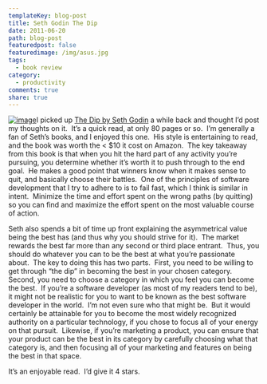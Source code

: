 ```yaml
---
templateKey: blog-post
title: Seth Godin The Dip
date: 2011-06-20
path: blog-post
featuredpost: false
featuredimage: /img/asus.jpg
tags:
  - book review
category:
  - productivity
comments: true
share: true
---
```


[![image](/img/image_3_book.png "image")](http://t.co/T6Cw3Zz)I picked up [The Dip by Seth Godin](http://t.co/T6Cw3Zz) a while back and thought I’d post my thoughts on it.  It’s a quick read, at only 80 pages or so.  I’m generally a fan of Seth’s books, and I enjoyed this one.  His style is entertaining to read, and the book was worth the < $10 it cost on Amazon.  The key takeaway from this book is that when you hit the hard part of any activity you’re pursuing, you determine whether it’s worth it to push through to the end goal.  He makes a good point that winners know when it makes sense to quit, and basically choose their battles.  One of the principles of software development that I try to adhere to is to fail fast, which I think is similar in intent.  Minimize the time and effort spent on the wrong paths (by quitting) so you can find and maximize the effort spent on the most valuable course of action.

Seth also spends a bit of time up front explaining the asymmetrical value being the best has (and thus why you should strive for it).  The market rewards the best far more than any second or third place entrant.  Thus, you should do whatever you can to be the best at what you’re passionate about.  The key to doing this has two parts.  First, you need to be willing to get through “the dip” in becoming the best in your chosen category.  Second, you need to choose a category in which you feel you can become the best.  If you’re a software developer (as most of my readers tend to be), it might not be realistic for you to want to be known as the best software developer in the world.  I’m not even sure who that might be.  But it would certainly be attainable for you to become the most widely recognized authority on a particular technology, if you chose to focus all of your energy on that pursuit.  Likewise, if you’re marketing a product, you can ensure that your product can be the best in its category by carefully choosing what that category is, and then focusing all of your marketing and features on being the best in that space.

It’s an enjoyable read.  I’d give it 4 stars.
